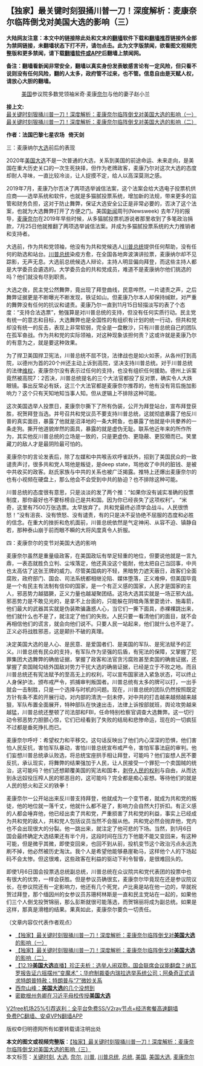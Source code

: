  <h2>【独家】最关键时刻狠捅川普一刀！深度解析：麦康奈尔临阵倒戈对美国大选的影响（三）</h2> <p class="notice"><b>大陆网友注意：本文中的链接除此处和文末的<a href="https://github.com/bannedbook/fanqiang" >翻墙</a>软件下载和<a href="https://github.com/killgcd/justmysocks/blob/master/README.md">翻墙推荐</a>链接外全部为禁网链接，未翻墙状态下打不开，请勿点击。此为文字版禁闻，欲看图文视频完整版和更多禁闻，请下载<a href="https://github.com/bannedbook/fanqiang">翻墙软件或APP</a>后翻墙上禁闻网。</p><p>备注：翻墙看新闻非常安全，翻墙以真实身份发表敏感言论有一定风险，但只看不说则没有任何风险，翻的人太多，政府管不过来，也不管。信息自由是天赋人权，请放心大胆的翻墙。</b></p>  <div class="entry"> <figure><figcaption class="wp-caption-text"><a href="https://www.bannedbook.org/bnews/tag/%e7%be%8e%e5%9b%bd/" class="st_tag internal_tag" rel="tag" title="标签 美国 下的日志">美国</a>参议院多数党领袖米奇·麦康<a href="https://www.bannedbook.org/bnews/tag/%E5%A5%88%E5%B0%94/" class="st_tag internal_tag" rel="tag" title="标签 奈尔 下的日志">奈尔</a>与他的妻子赵小兰</figcaption></figure> <p><strong>接上文:</strong><br /> <a href="https://www.bannedbook.org/bnews/comments/20201219/1450990.html">最关键时刻狠捅川普一刀！深度解析：麦康奈尔临阵倒戈对美国大选的影响（一）</a><br /> <a href="https://www.bannedbook.org/bnews/comments/20201219/1450987.html">最关键时刻狠捅川普一刀！深度解析：麦康奈尔临阵倒戈对美国大选的影响（二）</a></p> <p><strong>作者：法国巴黎七星农场   倚天剑</strong></p> <p>三：麦康纳尔<a href="https://www.bannedbook.org/bnews/tag/%e5%a4%a7%e9%80%89/" class="st_tag internal_tag" rel="tag" title="标签 大选 下的日志">大选</a>前后的表现</p> <p>2020年<a href="https://www.bannedbook.org/bnews/tag/%e7%be%8e%e5%9b%bd%e5%a4%a7%e9%80%89/" class="st_tag internal_tag" rel="tag" title="标签 美国大选 下的日志">美国大选</a>不是一次普通的大选，关系到美国的前途命运、未来走向，是美国在重大历史关口的一次生死抉择，但作为老牌政客，麦康乃尔对这次大选的态度却耐人寻味，一直比较冷淡，让人捉摸不定，给人以高深莫测之感。</p>  <p>2019年7月，麦康乃尔否决了两项选举诚信法案，这个法案会给大选电子投票机供应商——选举系统和软件，也就是多猫腻投票系统，增加新的法规，带来更多的监管和财务负担，这对于防止舞弊，保证大选安全公正是非常必要的，否决了这个法案，也就为大选舞弊打开了方便之门。美国<span class='wp_keywordlink_affiliate'><a href="https://www.bannedbook.org/" title="新闻">新闻</a></span>周刊(Newsweek) 去年7月的报导，<a href="https://www.bannedbook.org/bnews/tag/%E9%BA%A6%E5%BA%B7%E5%A5%88%E5%B0%94/" class="st_tag internal_tag" rel="tag" title="标签 麦康奈尔 下的日志">麦康奈尔</a>在2019年早些时候，从多猫腻投票机游说者那里收到了多笔政治捐款，7月25日他就推翻了两项选举诚信法案。并成为多猫腻投票系统的大力推销者和支持者。</p> <p>大选前，作为共和党领袖，他没有为共和党候选人<a href="https://www.bannedbook.org/bnews/tag/%e5%b7%9d%e6%99%ae/" class="st_tag internal_tag" rel="tag" title="标签 川普 下的日志">川普</a><a href="https://www.bannedbook.org/bnews/tag/%e6%80%bb%e7%bb%9f/" class="st_tag internal_tag" rel="tag" title="标签 总统 下的日志">总统</a>提供任何帮助，没有任何的助选和站台。<a href="https://www.bannedbook.org/bnews/tag/%E5%B7%9D%E6%99%AE%E6%80%BB%E7%BB%9F/" class="st_tag internal_tag" rel="tag" title="标签 川普总统 下的日志">川普总统</a>染疫方愈，在全国各地奔波演讲拉票，麦康纳尔却不见踪影，无声无息。大选前总统候选人辩论，主持人明显偏向拜登，而这些主持人都是大学委员会遴选的。大学委员会的共和党成员，难道不是麦康纳尔他们挑选的吗？他们就没有尽到职责。</p> <p>大选之夜，民主党公然舞弊，竟出现了拜登曲线，民意哗然，一片谴责之声，之后舞弊证据更是不断曝光不断发现，铁证如山。但麦康乃尔本人却保持缄默，对严重的舞弊没有任何的抗议和谴责。麦康乃尔一直到11月15日轻描淡写的表了个态度：“支持合法选票”，勉强算是对川普总统的支持，但没有任何实质行动。民主党有统一的意志和目标，大选舞弊也是全国性的有组织有计划的统一行动，但共和党却没有统一的反击，表现上非常软弱，完全是一盘散沙，只有川普总统自己的团队在孤军奋战。作为共和党的实际领袖，对这种现象该担何责？这或许就是麦康乃尔的有意为之，就是要这种效果。</p> <p>为了捍卫美国捍卫宪法，川普总统不屈不饶，法律战也是如火如荼，从各州打到高院，以德州为首的20个州还主动上诉到高院，坚决支持川普总统。对于川普总统的法律<span class='wp_keywordlink_affiliate'><a href="https://www.bannedbook.org/bnews/weiquan/" title="维权" target="_blank">维权</a></span>，麦康奈尔没有表示过任何的支持，也没有组织任何援助。德州上诉案竟然被高院7：2否决，川普总统提名的三个大法官都投了反对票，确实令人大跌眼镜。事出反常必有妖，这三个大法官都是麦康奈尔推荐的，他有没有背后施加影响力？这个只有天知地知当事人知。但从逻辑上不排除这种可能。</p>  <p>这次美国选举人投票日，麦康奈尔撕下了所有伪装，公开为拜登站台，宣布拜登获胜，祝贺拜登当选。并号召共和党议员不要支持川普总统，这就彻底暴露了他反川普的真实面目，暴露了他就是沼泽地的一条大鳄鱼，也暴露了他就是中共豢养的一条走狗。撕开他道貌岸然的面具，暴露的就是虚伪无耻。联系他近年来的所作所为，其实他反川普总统的立场是一致的，只是更虚伪、更隐蔽、更狡猾而已。笑里藏刀的敌人才是最阴险最可怕的。</p> <p>麦康奈尔的言论发表后，除了左媒和中共喉舌欢呼雀跃外，招到了美国民众的一致谴责声讨，很多共和党人骂他是叛徒，是deep state，骂他收了中共的脏钱、是被中共收买的政客。赵氏家族与中共的关系也被广泛揭露。推特上还爆出麦康奈尔的也有小视频在硬盘上，那么他会不会受到中共的胁迫？也不排除这种可能。</p> <p>川普总统的态度很有意思，只是淡淡的发了两个推：“如果你没有诚实准确的投票制度，那你最好也不要标榜自己是共和国。因为你已经丧失了这项权利”。 “米奇，这里有7500万张选票。太早放弃了。共和党最终必须学会战斗。人民很愤怒！”没有沮丧、没有愤怒、没有谴责，有的只是决不妥协绝不屈服的态度和必胜的信念。在重大的挫折和危机面前，川普总统依然是气定神闲、从容不迫、镇静自若，那种泰山崩于前而眼不瞬的大将风度真令人折服。</p> <p>四：麦康奈尔的变节对美国大选的影响</p>  <p>麦康奈尔虽然是重量级政客，在美国政坛有举足轻重的地位，但要说他就是一言九鼎，一表态就胜负立判、尘埃落定，他还真没这个能耐，他太把自己当回事，中共也太高估了这张王牌的威力。尽管美国病的不轻，黑暗势力遮天蔽日，政客们全面腐败，政府部门、国会、司法系统都相继沦陷、媒体堕落，正义难伸，但美国毕竟是一个有民主有法制有信仰的国家，是一个有正义感的国家，人民才是国家的主人，邪恶势力越猖獗，正义力量也越凝聚团结。这场大选其实就是一场正邪大战。邪恶势力是不敢见光的，是拿不上台面的，只能躲在阴暗角落里耍诡计、施毒箭，他们最大的武器其实就是伪装欺骗蛊惑人心，当它们一撕下面具，赤裸裸跳出来，他们就什么也不是了，就注定了他们的失败。人民只要一看清他们的面目，就不会再相信他们的谎言，就会向他们说不。只要人民一站起来，他们就什么也不是了。正义必将战胜邪恶，这是颠扑不破的真理。</p> <p>决定美国大选的是人心、是民意、是爱国者们、是美国的军队、是宪法赋予的正义。川普总统有民众的支持，有军队作为坚强的后盾，有宪法的保障，又掌握了犯罪集团大选舞弊的确凿证据，掌握了政客和法官贪污腐败甚至卖国的确凿证据，还掌握了卖国贼勾结外国敌对势力干扰大选的确凿证据，已经是立于不败之地。而且川普总统还有宪法赋予的至高无上的权利，可以宣布国家进入紧急状态，可以终止人身保护法，颁布戒严令，抓捕审判叛国者。川普总统有太多的牌可以打，一出手就会一击制胜，只是一个选择与时机的问题。现在，川普总统的团队仍然按照既定方针有条不紊的开展行动，对内部的清洗一刻未停，对中共的打击越来越频越来越狠，军队布置全面展开，特种部队在快速出击，法律上诉按部就班，舆论攻势越来越猛，川普总统还整顿了司法部和FBI，任命特别检察官调查大选舞弊。这一切行动令邪恶势力胆颤心惊，它们已经看到了失败的结局和悲惨命运，现在的一切疯狂不过都是垂死挣扎而已。</p> <p>麦康奈尔呼吁：希望权力和平移交。这句话反映出了他们内心深深的恐惧，他们害怕人民反抗，害怕军队暴动，害怕川普总统宣布戒严令，害怕军事法庭的审判。他们妄想川普总统承认败选，将总统宝座拱手相让拜登，可能吗？他们妄想人民不要反抗，承认现实，将舞弊的结果强加于人民，让人民接受一个罪犯一个卖国贼的统治，这可能吗？他们还想颠覆美国的宪法和国本，<span class='wp_keywordlink'><a href="https://www.bannedbook.org/forum2/topic21.html" title="《剥夺》 黄建民 著" target="_blank">剥夺</a></span><span class='wp_keywordlink'><a href="https://www.bannedbook.org/forum2/topic799.html" title="《人民的权利──个人自由与权利法案》" target="_blank">人民的权利</a></span>与自由，从而达到永远奴役压榨人民的邪恶目的，这可能吗？完全都是痴心妄想。等待他们的就是人民的怒火和正义的铁拳！</p> <p>麦康奈尔一公开站出来反川普支持拜登，他就成为一个变节者，就成为共和党的叛徒，他的地位就一落千丈，他就什么都不是了，影响力会自然大打折扣。有正义感的人都会唾弃他，他已经出卖了共和党，严重损害了共和党的利益，事实上已经成为共和党的敌人，共和党人包括议员当然不会服从他。共和党必然会抛弃他，党内也不会出现很大的分裂。他一跳出来，就注定了他可悲的下场。当然，到1月6日国会最终确定大选结果还有半个月，这段时间在压力下他能不能又变回来，有这种可能，但是微乎其微，即使变回来，也回不到从前，投机变节这个政治污点永远洗刷不掉，他必然被历史淘汰。我个人是希望他能够悬崖勒马，这样他个人的下场起码不会太惨。但这很难，这些政客在利益的驱动下利令智昏，是很难回头的。</p>  <p>即使1月6日国会投票选总统副总统，川普总统在众议院共和党代表团的投票中也有很大的优势，一样会获胜。但是参议员确很玄，麦康奈尔毕竟现在还是参议院议长，在参议院还有一定影响力，他还有几个死党，卢比奥是站在他一边的，早就祝贺过拜登，那个缅因州的女参议员苏珊柯林斯是一直和民主党站在一起的，如果他们三个人倒戈投贺锦丽，那么彭斯就很可能落选，而贺锦丽将成为副总统。如果是这样，那真是滑稽的结果。果真如此，麦康奈尔要负一切责任。</p> <p>（文章内容仅代表作者观点）</p> <ul class='op-related-articles' title='相关阅读'> <li><a href='https://www.bannedbook.org/bnews/comments/20201219/1450990.html' target='_blank'>【独家】最关键时刻狠捅川普一刀！深度解析：麦康奈尔临阵倒戈对<b>美国大选</b>的影响（一）</a></li> <li><a href='https://www.bannedbook.org/bnews/comments/20201219/1450987.html' target='_blank'>【独家】最关键时刻狠捅川普一刀！深度解析：麦康奈尔临阵倒戈对<b>美国大选</b>的影响（二）</a></li> <li><a href='https://www.bannedbook.org/bnews/bannedvideo/20201219/1450888.html' target='_blank'>【12.19<b>美国大选</b>直播】珍正夫析：选举人闹双胞，国会联席会议能翻盘？纳瓦罗报告证六摇摆州“变魔术”；华府制裁委内瑞拉选举系统公司；阿桑奇正式请求特朗普特赦；特朗普与“7”微妙关系</a></li> <li><a href='https://www.bannedbook.org/bnews/comments/20201219/1450817.html' target='_blank'>西奈山峰：<b>美国大选</b>的几个没想到</a></li> <li><a href='https://www.bannedbook.org/bnews/cbnews/20201219/1450729.html' target='_blank'>密歇根州务卿在习近平母校传授<b>美国大选</b></a></li> </ul> <p class="texttj"> <a href="https://github.com/bannedbook/fanqiang/wiki/V2ray%E6%9C%BA%E5%9C%BA" target="_blank">V2free机场25%引荐返利：全平台免费SS/V2ray节点+经济套餐高速翻墙</a><br/> <a href="https://github.com/bannedbook/fanqiang/wiki/%E7%A6%81%E9%97%BB%E7%BD%91%E5%AE%89%E5%8D%93%E7%BF%BB%E5%A2%99%E6%96%B0%E9%97%BBAPP" target="_blank">免费PC翻墙、安卓VPN翻墙APP</a></p><p>版权©️归明德网所有如要转载请注明出处</p><a name='sharetosocial'></a>       <div><b>本文的图文或视频完整版</b>：<a href='https://www.bannedbook.org/bnews/comments/20201219/1450986.html'>【独家】最关键时刻狠捅川普一刀！深度解析：麦康奈尔临阵倒戈对美国大选的影响（三）</a></div>  </div><!--END ENTRY--> <div class="postfooter"> <div>本文标签：<a href="https://www.bannedbook.org/bnews/tag/%e5%85%b3%e9%94%ae%e6%97%b6%e5%88%bb/" rel="tag">关键时刻</a>, <a href="https://www.bannedbook.org/bnews/tag/%e5%a4%a7%e9%80%89/" rel="tag">大选</a>, <a href="https://www.bannedbook.org/bnews/tag/%E5%A5%88%E5%B0%94/" rel="tag">奈尔</a>, <a href="https://www.bannedbook.org/bnews/tag/%e5%b7%9d%e6%99%ae/" rel="tag">川普</a>, <a href="https://www.bannedbook.org/bnews/tag/%E5%B7%9D%E6%99%AE%E6%80%BB%E7%BB%9F/" rel="tag">川普总统</a>, <a href="https://www.bannedbook.org/bnews/tag/%e6%80%bb%e7%bb%9f/" rel="tag">总统</a>, <a href="https://www.bannedbook.org/bnews/tag/%e7%be%8e%e5%9b%bd/" rel="tag">美国</a>, <a href="https://www.bannedbook.org/bnews/tag/%e7%be%8e%e5%9b%bd%e5%a4%a7%e9%80%89/" rel="tag">美国大选</a>, <a href="https://www.bannedbook.org/bnews/tag/%E9%BA%A6%E5%BA%B7%E5%A5%88%E5%B0%94/" rel="tag">麦康奈尔</a></div>  </div><!--END POSTFOOTER--> 
